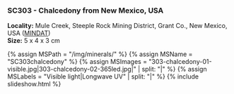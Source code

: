 
### SC303 - Chalcedony from New Mexico, USA

**Locality:**  Mule Creek, Steeple Rock Mining District, Grant Co., New Mexico, USA ([MINDAT](https://www.mindat.org/loc-130978.html))  
**Size:** 5 x 4 x 3 cm  

{% assign MSPath = "/img/minerals/" %}
{% assign MSName = "SC303chalcedony" %}
{% assign MSImages = "303-chalcedony-01-visible.jpg|303-chalcedony-02-365led.jpg|" | split: "|" %}
{% assign MSLabels = "Visible light|Longwave UV" | split: "|" %}
{% include slideshow.html %}

